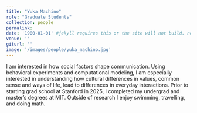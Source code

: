 ```yaml
---
title: "Yuka Machino"
role: "Graduate Students"
collection: people
permalink: 
date: '1900-01-01' #jekyll requires this or the site will not build. not sure what it does yet. order?
venue: ''
giturl: ''
image: '/images/people/yuka_machino.jpg'
---
```

I am interested in how social factors shape communication. Using behavioral experiments and computational modeling, I am especially interested in understanding how cultural differences in values, common sense and ways of life, lead to differences in everyday interactions. Prior to starting grad school at Stanford in 2025, I completed my undergrad and master’s degrees at MIT. Outside of research I enjoy swimming, travelling, and doing math.